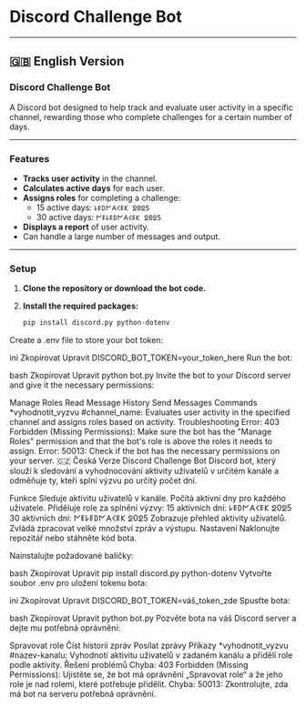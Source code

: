 # Discord Challenge Bot

---

## 🇬🇧 English Version

### **Discord Challenge Bot**

A Discord bot designed to help track and evaluate user activity in a specific channel, rewarding those who complete challenges for a certain number of days.

---

### **Features**

- **Tracks user activity** in the channel.
- **Calculates active days** for each user.
- **Assigns roles** for completing a challenge:
  - 15 active days: `𐌋𐌄𐌃𐌍𐌀𐌂𐌄𐌊 ᘖ0ᘖ5`
  - 30 active days: `𐌍𐌄𐌋𐌄𐌃𐌍𐌀𐌂𐌄𐌊 ᘖ0ᘖ5`
- **Displays a report** of user activity.
- Can handle a large number of messages and output.

---

### **Setup**

1. **Clone the repository or download the bot code.**

2. **Install the required packages:**
   ```bash
   pip install discord.py python-dotenv
Create a .env file to store your bot token:

ini
Zkopírovat
Upravit
DISCORD_BOT_TOKEN=your_token_here
Run the bot:

bash
Zkopírovat
Upravit
python bot.py
Invite the bot to your Discord server and give it the necessary permissions:

Manage Roles
Read Message History
Send Messages
Commands
*vyhodnotit_vyzvu #channel_name: Evaluates user activity in the specified channel and assigns roles based on activity.
Troubleshooting
Error: 403 Forbidden (Missing Permissions): Make sure the bot has the "Manage Roles" permission and that the bot's role is above the roles it needs to assign.
Error: 50013: Check if the bot has the necessary permissions on your server.
🇨🇿 Česká Verze
Discord Challenge Bot
Discord bot, který slouží k sledování a vyhodnocování aktivity uživatelů v určitém kanále a odměňuje ty, kteří splní výzvu po určitý počet dní.

Funkce
Sleduje aktivitu uživatelů v kanále.
Počítá aktivní dny pro každého uživatele.
Přiděluje role za splnění výzvy:
15 aktivních dní: 𐌋𐌄𐌃𐌍𐌀𐌂𐌄𐌊 ᘖ0ᘖ5
30 aktivních dní: 𐌍𐌄𐌋𐌄𐌃𐌍𐌀𐌂𐌄𐌊 ᘖ0ᘖ5
Zobrazuje přehled aktivity uživatelů.
Zvládá zpracovat velké množství zpráv a výstupu.
Nastavení
Naklonujte repozitář nebo stáhněte kód bota.

Nainstalujte požadované balíčky:

bash
Zkopírovat
Upravit
pip install discord.py python-dotenv
Vytvořte soubor .env pro uložení tokenu bota:

ini
Zkopírovat
Upravit
DISCORD_BOT_TOKEN=váš_token_zde
Spusťte bota:

bash
Zkopírovat
Upravit
python bot.py
Pozvěte bota na váš Discord server a dejte mu potřebná oprávnění:

Spravovat role
Číst historii zpráv
Posílat zprávy
Příkazy
*vyhodnotit_vyzvu #nazev-kanalu: Vyhodnotí aktivitu uživatelů v zadaném kanálu a přidělí role podle aktivity.
Řešení problémů
Chyba: 403 Forbidden (Missing Permissions): Ujistěte se, že bot má oprávnění „Spravovat role“ a že jeho role je nad rolemi, které potřebuje přidělit.
Chyba: 50013: Zkontrolujte, zda má bot na serveru potřebná oprávnění.
